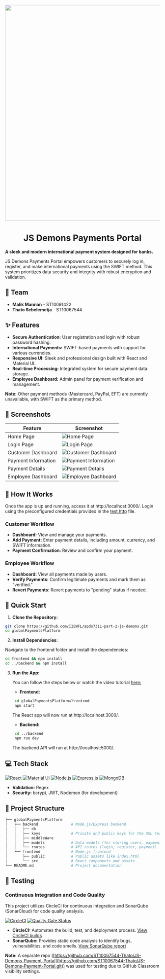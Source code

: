 <p align="center">
  <img src = "https://imgur.com/0Zrgwj0.png" width=700>
</p>
<h1 align="center"> JS Demons Payments Portal </h1>

**A sleek and modern international payment system designed for banks.**

JS Demons Payments Portal empowers customers to securely log in, register, and make international payments using the SWIFT method. This system prioritizes data security and integrity with robust encryption and validation.

## 👥 Team

* **Malik Mannan** - ST10091422
* **Thato Sebelemetja** - ST10067544

## ✨ Features

* **Secure Authentication:** User registration and login with robust password hashing.
* **International Payments:** SWIFT-based payments with support for various currencies.
* **Responsive UI:** Sleek and professional design built with React and Material UI.
* **Real-time Processing:** Integrated system for secure payment data storage.
* **Employee Dashboard:**  Admin panel for payment verification and management.

**Note:** Other payment methods (Mastercard, PayPal, EFT) are currently unavailable, with SWIFT as the primary method.

## 📸 Screenshots

| Feature | Screenshot |
|---|---|
| Home Page | ![Home Page](https://imgur.com/DP0CPgh.png) |
| Login Page | ![Login Page](https://imgur.com/gtKsIJ3.png) |
| Customer Dashboard | ![Customer Dashboard](https://imgur.com/cA3np5S.png) |
| Payment Information | ![Payment Information](https://imgur.com/8i3yfYI.png) |
| Payment Details | ![Payment Details](https://imgur.com/CSpvw0F.png) |
| Employee Dashboard | ![Employee Dashboard](https://imgur.com/rh6GvYV.png) |

## 🤔 How It Works

Once the app is up and running, access it at http://localhost:3000/. Login using the preconfigured credentials provided in the [test.http](https://github.com/ST10067544-Thato/JS-Demons-Payment-Portal/blob/main/globalPaymentsPlatform/backend/test.http) file.

### Customer Workflow

* **Dashboard:** View and manage your payments.
* **Add Payment:** Enter payment details, including amount, currency, and SWIFT information.
* **Payment Confirmation:** Review and confirm your payment.

### Employee Workflow

* **Dashboard:** View all payments made by users.
* **Verify Payments:** Confirm legitimate payments and mark them as "verified."
* **Revert Payments:** Revert payments to "pending" status if needed.

## 🚀 Quick Start

1. **Clone the Repository:**

```bash
git clone https://github.com/IIEWFL/apds7311-part-2-js-demons.git
cd globalPaymentsPlatform
```

2. **Install Dependencies:**

Navigate to the frontend folder and install the dependencies:

```bash
cd frontend && npm install
cd ../backend && npm install
```

3. **Run the App:**
   
   You can follow the steps below or watch the video tutorial [here:](https://drive.google.com/drive/folders/1jDQK7Gx0coSoVBcpDMRGbLRVPnSbSX6U?usp=sharing)
   
   * **Frontend:**  
    ```bash
     cd globalPaymentsPlatform/frontend
     npm start
     ```
     The React app will now run at http://localhost:3000/.  
   * **Backend:**  
    ```bash
     cd ../backend
     npm run dev
     ```
     The backend API will run at http://localhost:5000/.  

## 💻 Tech Stack

[![React](https://img.shields.io/badge/React-20232A?style=for-the-badge&logo=react&logoColor=61DAFB)](https://reactjs.org/)
[![Material UI](https://img.shields.io/badge/Material%20UI-0081CB?style=for-the-badge&logo=material-ui&logoColor=white)](https://mui.com/)
[![Node.js](https://img.shields.io/badge/Node.js-339933?style=for-the-badge&logo=nodedotjs&logoColor=white)](https://nodejs.org/en)
[![Express.js](https://img.shields.io/badge/Express.js-000000?style=for-the-badge&logo=express&logoColor=white)](https://expressjs.com/)
[![MongoDB](https://img.shields.io/badge/MongoDB-4EA9B0?style=for-the-badge&logo=mongodb&logoColor=white)](https://www.mongodb.com/)

* **Validation:** Regex
* **Security:** bcrypt, JWT, Nodemon (for development)

## 📂 Project Structure
```bash
├── globalPaymentsPlatform
│   ├── backend               # Node.js/Express backend
│   │   ├── db                
│   │   ├── keys              # Private and public keys for the SSL Certificates
│   │   ├── middleWare
│   │   ├── models            # Data models (for storing users, payments)
│   │   └── routes            # API routes (login, register, payment)
│   └── frontend              # Node.js frontend
│       ├── public            # Public assets like index.html
│       └── src               # React components and assets
└── README.md                 # Project documentation
```

## 🧪 Testing

### Continuous Integration and Code Quality

This project utilizes CircleCI for continuous integration and SonarQube (SonarCloud) for code quality analysis.

[![CircleCI](https://circleci.com/gh/ST10067544-Thato/JS-Demons-Payment-Portal.svg?style=svg)](https://circleci.com/gh/ST10067544-Thato/JS-Demons-Payment-Portal)
[![Quality Gate Status](https://sonarcloud.io/api/project_badges/measure?project=ST10067544-Thato_JS-Demons-Payment-Portal&metric=alert_status)](https://sonarcloud.io/summary/new_code?id=ST10067544-Thato_JS-Demons-Payment-Portal)

* **CircleCI:** Automates the build, test, and deployment process. [View CircleCI builds](link-to-your-circleci-builds)
* **SonarQube:** Provides static code analysis to identify bugs, vulnerabilities, and code smells. [View SonarQube report](link-to-your-sonarqube-report)

**Note:** A separate repo ([https://github.com/ST10067544-Thato/JS-Demons-Payment-Portal](https://github.com/ST10067544-Thato/JS-Demons-Payment-Portal.git)) was used for testing due to GitHub Classroom visibility settings.
